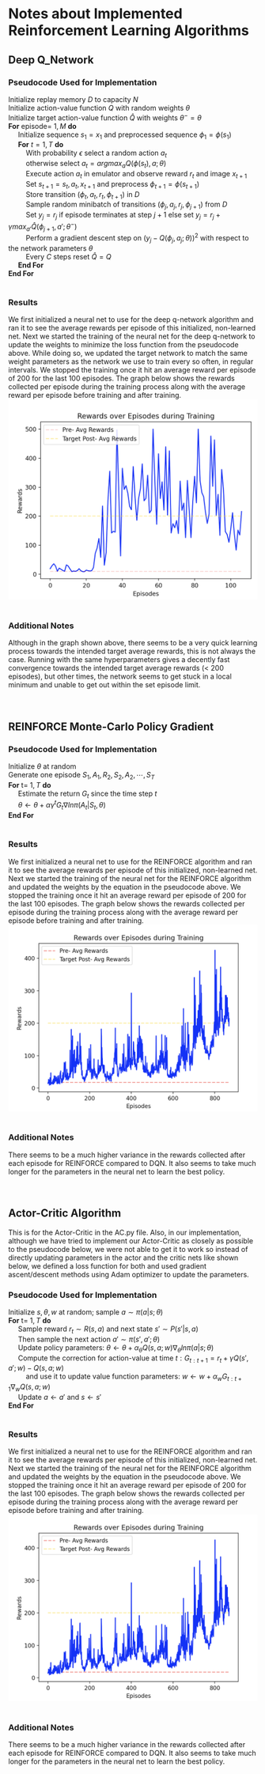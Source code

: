 # Notes about Implemented Reinforcement Learning Algorithms

## Deep Q_Network

### Pseudocode Used for Implementation <br>

Initialize replay memory $D$ to capacity $N$ <br>
Initialize action-value function $Q$ with random weights $\theta$ <br>
Initialize target action-value function $\hat{Q}$ with weights $\theta^{-}=\theta$ <br>
**For** episode= $1, M$ **do** <br>
&nbsp;&nbsp;&nbsp;&nbsp; Initialize sequence $s_1={x_1}$ and preprocessed sequence $\phi_1=\phi(s_1)$<br>
&nbsp;&nbsp;&nbsp;&nbsp; **For** $t=1, T$ **do** <br>
&nbsp;&nbsp;&nbsp;&nbsp;&nbsp;&nbsp;&nbsp;&nbsp; With probability $\epsilon$ select a random action $a_t$ <br>
&nbsp;&nbsp;&nbsp;&nbsp;&nbsp;&nbsp;&nbsp;&nbsp; otherwise select $a_t=argmax_a Q(\phi(s_t), a; \theta)$ <br>
&nbsp;&nbsp;&nbsp;&nbsp;&nbsp;&nbsp;&nbsp;&nbsp; Execute action $a_t$ in emulator and observe reward $r_t$ and image $x_{t+1}$ <br>
&nbsp;&nbsp;&nbsp;&nbsp;&nbsp;&nbsp;&nbsp;&nbsp; Set $s_{t+1}=s_t, a_t, x_{t+1}$ and preprocess $\phi_{t+1}=\phi (s_{t+1})$ <br>
&nbsp;&nbsp;&nbsp;&nbsp;&nbsp;&nbsp;&nbsp;&nbsp; Store transition $(\phi_t, a_t, r_t, \phi_{t+1})$ in $D$ <br>
&nbsp;&nbsp;&nbsp;&nbsp;&nbsp;&nbsp;&nbsp;&nbsp; Sample random minibatch of transitions $(\phi_j, a_j, r_j, \phi_{j+1})$ from $D$ <br>
&nbsp;&nbsp;&nbsp;&nbsp;&nbsp;&nbsp;&nbsp;&nbsp; Set $y_j=r_j$ if episode terminates at step $j+1$ else set $y_j=r_j+\gamma max_{a'} \hat{Q}(\phi_{j+1}, a'; \theta^-)$ <br>
&nbsp;&nbsp;&nbsp;&nbsp;&nbsp;&nbsp;&nbsp;&nbsp; Perform a gradient descent step on $(y_j-Q(\phi_j, a_j; \theta))^2$ with respect to the network parameters $\theta$ <br>
&nbsp;&nbsp;&nbsp;&nbsp;&nbsp;&nbsp;&nbsp;&nbsp; Every $C$ steps reset $\hat{Q}=Q$ <br>
&nbsp;&nbsp;&nbsp;&nbsp; **End For** <br>
**End For** <br>
<br>
### Results <br>
We first initialized a neural net to use for the deep q-network algorithm and ran it to see the average rewards per episode of this initialized, non-learned net. Next we started the training of the neural net for the deep q-network to update the weights to minimize the loss function from the pseudocode above. While doing so, we updated the target network to match the same weight parameters as the network we use to train every so often, in regular intervals. We stopped the training once it hit an average reward per episode of 200 for the last 100 episodes. The graph below shows the rewards collected per episode during the training process along with the average reward per episode before training and after training. <br>
![DQN](DQN_Result.png) <br>
<br>
### Additional Notes <br>
Although in the graph shown above, there seems to be a very quick learning process towards the intended target average rewards, this is not always the case. Running with the same hyperparameters gives a decently fast convergence towards the intended target average rewards (< 200 episodes), but other times, the network seems to get stuck in a local minimum and unable to get out within the set episode limit. <br>
<br>
<br>
## REINFORCE Monte-Carlo Policy Gradient <br>

### Pseudocode Used for Implementation <br>

Initialize $\theta$ at random <br>
Generate one episode $S_1, A_1, R_2, S_2, A_2, \cdots, S_T$ <br>
**For** t= $1, T$ **do** <br>
&nbsp;&nbsp;&nbsp;&nbsp; Estimate the return $G_t$ since the time step $t$ <br>
&nbsp;&nbsp;&nbsp;&nbsp; $\theta \leftarrow \theta + \alpha \gamma^t G_t \nabla ln \pi(A_t|S_t, \theta)$ <br>
**End For** <br>
<br>
### Results <br>
We first initialized a neural net to use for the REINFORCE algorithm and ran it to see the average rewards per episode of this initialized, non-learned net. Next we started the training of the neural net for the REINFORCE algorithm and updated the weights by the equation in the pseudocode above. We stopped the training once it hit an average reward per episode of 200 for the last 100 episodes. The graph below shows the rewards collected per episode during the training process along with the average reward per episode before training and after training. <br>
![DQN](REINFORCE_Result.png) <br>
<br>
### Additional Notes <br>
There seems to be a much higher variance in the rewards collected after each episode for REINFORCE compared to DQN. It also seems to take much longer for the parameters in the neural net to learn the best policy. <br>
<br>
<br>

## Actor-Critic Algorithm <br>
This is for the Actor-Critic in the AC.py file. Also, in our implementation, although we have tried to implement our Actor-Critic as closely as possible to the pseudocode below, we were not able to get it to work so instead of directly updating parameters in the actor and the critic nets like shown below, we defined a loss function for both and used gradient ascent/descent methods using Adam optimizer to update the parameters. <br> 

### Pseudocode Used for Implementation <br>

Initialize $s, \theta, w$ at random; sample $a \sim \pi(a|s; \theta)$ <br>
**For** t= $1, T$ **do** <br>
&nbsp;&nbsp;&nbsp;&nbsp; Sample reward $r_t \sim R(s, a)$ and next state $s' \sim P(s'|s, a)$ <br>
&nbsp;&nbsp;&nbsp;&nbsp; Then sample the next action $a' \sim \pi(s', a'; \theta)$ <br>
&nbsp;&nbsp;&nbsp;&nbsp; Update policy parameters: $\theta \leftarrow \theta + \alpha_{\theta} Q(s, a; w) \nabla_{\theta} ln \pi(a|s; \theta)$ <br>
&nbsp;&nbsp;&nbsp;&nbsp; Compute the correction for action-value at time $t: G_{t:t+1} = r_t + \gamma Q(s', a'; w) - Q(s, a; w)$ <br>
&nbsp;&nbsp;&nbsp;&nbsp;&nbsp;&nbsp;&nbsp;&nbsp; and use it to update value function parameters: $w \leftarrow w + \alpha_w G_{t:t+1} \nabla_w Q(s, a; w)$<br>
&nbsp;&nbsp;&nbsp;&nbsp; Update $a \leftarrow a'$ and $s \leftarrow s'$ <br>
**End For** <br>
<br>
### Results <br>
We first initialized a neural net to use for the REINFORCE algorithm and ran it to see the average rewards per episode of this initialized, non-learned net. Next we started the training of the neural net for the REINFORCE algorithm and updated the weights by the equation in the pseudocode above. We stopped the training once it hit an average reward per episode of 200 for the last 100 episodes. The graph below shows the rewards collected per episode during the training process along with the average reward per episode before training and after training. <br>
![DQN](REINFORCE_Result.png) <br>
<br>
### Additional Notes <br>
There seems to be a much higher variance in the rewards collected after each episode for REINFORCE compared to DQN. It also seems to take much longer for the parameters in the neural net to learn the best policy. <br>
<br>
<br>

